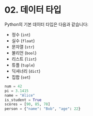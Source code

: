 # 02. 데이터 타입

Python의 기본 데이터 타입은 다음과 같습니다:

- 정수 (`int`)
- 실수 (`float`)
- 문자열 (`str`)
- 불리언 (`bool`)
- 리스트 (`list`)
- 튜플 (`tuple`)
- 딕셔너리 (`dict`)
- 집합 (`set`)

```python
num = 42
pi = 3.1415
name = "Alice"
is_student = True
scores = [90, 85, 78]
person = {"name": "Bob", "age": 22}
```
